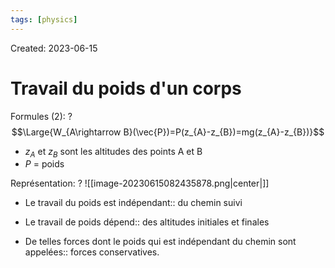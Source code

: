 ```yaml
---
tags: [physics] 
---
```

Created: 2023-06-15

# Travail du poids d'un corps

Formules (2):
?
$$\Large{W_{A\rightarrow B}(\vec{P})=P(z_{A}-z_{B})=mg(z_{A}-z_{B})}$$
- $z_{A}$ et $z_{B}$ sont les altitudes des points A et B
- $P$ = poids
<!--SR:!2024-03-16,167,250-->

Représentation:
?
![[image-20230615082435878.png|center|]]
<!--SR:!2024-04-09,173,230-->

- Le travail du poids est indépendant:: du chemin suivi
<!--SR:!2024-01-04,52,170-->
- Le travail de poids dépend:: des altitudes initiales et finales
<!--SR:!2023-12-17,56,210-->
- De telles forces dont le poids qui est indépendant du chemin sont appelées:: forces conservatives.
<!--SR:!2023-12-13,99,210-->

